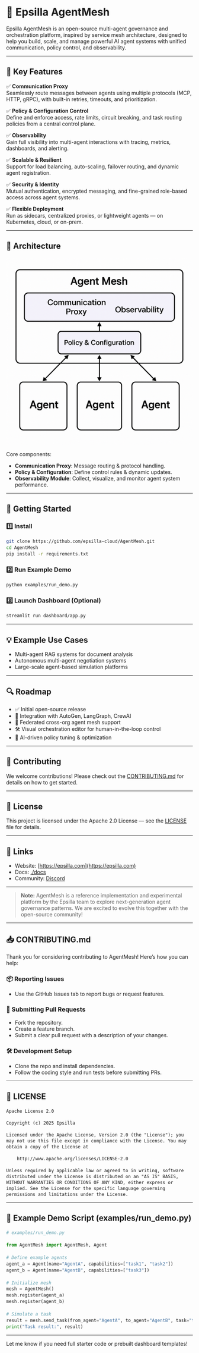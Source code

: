 # 🚀 Epsilla AgentMesh

Epsilla AgentMesh is an open-source multi-agent governance and orchestration platform, inspired by service mesh architecture, designed to help you build, scale, and manage powerful AI agent systems with unified communication, policy control, and observability.

---

## 🌟 Key Features

✅ **Communication Proxy**  
Seamlessly route messages between agents using multiple protocols (MCP, HTTP, gRPC), with built-in retries, timeouts, and prioritization.

✅ **Policy & Configuration Control**  
Define and enforce access, rate limits, circuit breaking, and task routing policies from a central control plane.

✅ **Observability**  
Gain full visibility into multi-agent interactions with tracing, metrics, dashboards, and alerting.

✅ **Scalable & Resilient**  
Support for load balancing, auto-scaling, failover routing, and dynamic agent registration.

✅ **Security & Identity**  
Mutual authentication, encrypted messaging, and fine-grained role-based access across agent systems.

✅ **Flexible Deployment**  
Run as sidecars, centralized proxies, or lightweight agents — on Kubernetes, cloud, or on-prem.

---

## 📐 Architecture

![AgentMesh Architecture](./docs/architecture-diagram.png)

Core components:
- **Communication Proxy**: Message routing & protocol handling.
- **Policy & Configuration**: Define control rules & dynamic updates.
- **Observability Module**: Collect, visualize, and monitor agent system performance.

---

## 🔧 Getting Started

### 1️⃣ Install
```bash
git clone https://github.com/epsilla-cloud/AgentMesh.git
cd AgentMesh
pip install -r requirements.txt
```

### 2️⃣ Run Example Demo
```bash
python examples/run_demo.py
```

### 3️⃣ Launch Dashboard (Optional)
```bash
streamlit run dashboard/app.py
```

---

## 💡 Example Use Cases
- Multi-agent RAG systems for document analysis
- Autonomous multi-agent negotiation systems
- Large-scale agent-based simulation platforms

---

## 🔍 Roadmap
- ✅ Initial open-source release
- 🔄 Integration with AutoGen, LangGraph, CrewAI
- 🔐 Federated cross-org agent mesh support
- 🛠️ Visual orchestration editor for human-in-the-loop control
- 🤖 AI-driven policy tuning & optimization

---

## 🤝 Contributing
We welcome contributions! Please check out the [CONTRIBUTING.md](./CONTRIBUTING.md) for details on how to get started.

---

## 📄 License
This project is licensed under the Apache 2.0 License — see the [LICENSE](./LICENSE) file for details.

---

## 🔗 Links
- Website: [https://epsilla.com](https://epsilla.com)
- Docs: [./docs](./docs)
- Community: [Discord](https://discord.gg/your-invite)

---

> **Note:** AgentMesh is a reference implementation and experimental platform by the Epsilla team to explore next-generation agent governance patterns. We are excited to evolve this together with the open-source community!

---

## 📥 CONTRIBUTING.md

Thank you for considering contributing to AgentMesh! Here’s how you can help:

### 📦 Reporting Issues
- Use the GitHub Issues tab to report bugs or request features.

### 🔨 Submitting Pull Requests
- Fork the repository.
- Create a feature branch.
- Submit a clear pull request with a description of your changes.

### 🛠 Development Setup
- Clone the repo and install dependencies.
- Follow the coding style and run tests before submitting PRs.

---

## 📜 LICENSE

```
Apache License 2.0

Copyright (c) 2025 Epsilla

Licensed under the Apache License, Version 2.0 (the "License"); you may not use this file except in compliance with the License. You may obtain a copy of the License at

    http://www.apache.org/licenses/LICENSE-2.0

Unless required by applicable law or agreed to in writing, software distributed under the License is distributed on an "AS IS" BASIS, WITHOUT WARRANTIES OR CONDITIONS OF ANY KIND, either express or implied. See the License for the specific language governing permissions and limitations under the License.
```

---

## 🧪 Example Demo Script (examples/run_demo.py)

```python
# examples/run_demo.py

from AgentMesh import AgentMesh, Agent

# Define example agents
agent_a = Agent(name="AgentA", capabilities=["task1", "task2"])
agent_b = Agent(name="AgentB", capabilities=["task3"])

# Initialize mesh
mesh = AgentMesh()
mesh.register(agent_a)
mesh.register(agent_b)

# Simulate a task
result = mesh.send_task(from_agent="AgentA", to_agent="AgentB", task="task3", payload={"data": "demo"})
print("Task result:", result)
```

---

Let me know if you need full starter code or prebuilt dashboard templates!

